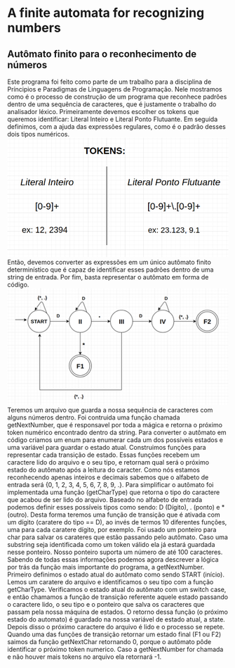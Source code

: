 # A finite automata for recognizing numbers

## Autômato finito para o reconhecimento de números

Este programa foi feito como parte de um trabalho para a disciplina de Príncipios e Paradigmas de Linguagens de Programação. Nele mostramos como é o processo de construção de um programa que reconhece padrões dentro de uma sequência de caracteres, que é justamente o trabalho do analisador léxico. 
 	Primeiramente devemos escolher os tokens que queremos identificar: Literal Inteiro e Literal Ponto Flutuante. Em seguida definimos, com a ajuda das expressões regulares, como é o padrão desses dois tipos numéricos. 
  ![tokens regex image](regex.png)
  Então, devemos converter as expressões em um único autômato finito determinístico que é capaz de identificar esses padrões dentro de uma string de entrada. Por fim, basta representar o autômato em forma de código.
  ![automata diagram](automata-diagram.png)
	Teremos um arquivo que guarda a nossa sequência de caracteres com alguns números dentro. Foi contruida uma função chamada getNextNumber, que é responsavel por toda a mágica e retorna o próximo token numérico encontrado dentro da string.
	Para converter o autômato em código criamos um enum para enumerar cada um dos possíveis estados e uma variável para guardar o estado atual. Construimos funções para representar cada transição de estado. Essas funções recebem um caractere lido do arquivo e o seu tipo, e retornam qual será o próximo estado do autômato após a leitura do caracter.
	Como nós estamos reconhecendo apenas inteiros e decimais sabemos que o alfabeto de entrada será {0, 1, 2, 3, 4, 5, 6, 7, 8, 9, .}. Para simplificar o autômato foi implementada uma função (getCharType) que retorna o tipo do caractere que acabou de ser lido do arquivo. Baseado no alfabeto de entrada podemos definir esses possíveis tipos como sendo: D (Dígito), . (ponto) e * (outro). Desta forma teremos uma função de transição que é ativada com um dígito (caratere do tipo == D), ao invés de termos 10 diferentes funções, uma para cada caratere dígito, por exemplo.
	Foi usado um ponteiro para char para salvar os carateres que estão passando pelo autômato. Caso uma substring seja identificada como um token válido ela já estará guardada nesse ponteiro. Nosso ponteiro suporta um número de até 100 caracteres.
	Sabendo de todas essas informações podemos agora descrever a lógica por trás da função mais importante do programa, a getNextNumber. Primeiro definimos o estado atual do autômato como sendo START (início). Lemos um caratere do arquivo e identificamos o seu tipo com a função getCharType. Verificamos o estado atual do autômato com um switch case, e então chamamos a função de transição referente aquele estado passando o caractere lido, o seu tipo e o ponteiro que salva os caracteres que passam pela nossa máquina de estados. O retorno dessa função (o próximo estado do automato) é guardado na nossa variável de estado atual, a state. Depois disso o próximo caractere do arquivo é lido e o processo se repete. Quando uma das funções de transição retornar um estado final (F1 ou F2) saimos da função getNextChar retornando 0, porque o autômato pôde identificar o próximo token numerico. Caso a getNextNumber for chamada e não houver mais tokens no arquivo ela retornará -1.
